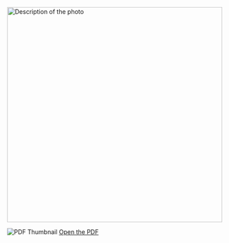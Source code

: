 
</head> 
<body>
   <img src="[/workspaces/Doctor-V-prova/image-jpeg](https://github.com/Jassmn/Doctor-V-prova/blob/main/Imm%201%20(2).zip)"
   alt="Description of the photo" width="500" height="auto">
</body>
</html>


![PDF Thumbnail](https://github.com/username/repository-name/raw/main/path/to/your-thumbnail-image.jpg)
[Open the PDF]([https://github.com/username/repository-name/raw/main/path/to/your-file.pdf](https://github.com/Jassmn/Doctor-V-prova/blob/main/PRESENTAZIONE.pdf))
